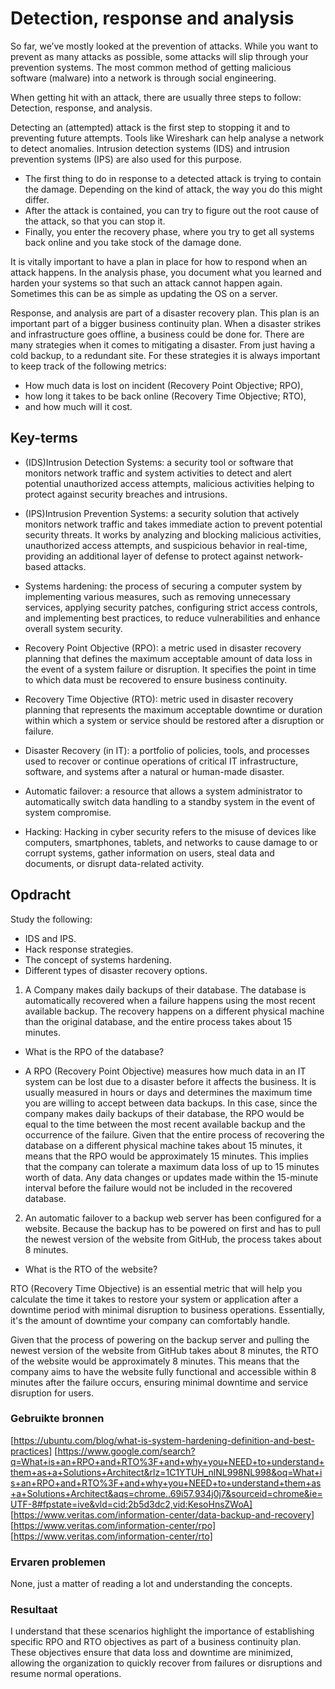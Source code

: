 # Detection, response and analysis

So far, we’ve mostly looked at the prevention of attacks. While you want to prevent as many attacks as possible, some attacks will slip through your prevention systems. The most common method of getting malicious software (malware) into a network is through social engineering.

When getting hit with an attack, there are usually three steps to follow: Detection, response, and analysis.

Detecting an (attempted) attack is the first step to stopping it and to preventing future attempts. Tools like Wireshark can help analyse a network to detect anomalies. Intrusion detection systems (IDS) and intrusion prevention systems (IPS) are also used for this purpose.

- The first thing to do in response to a detected attack is trying to contain the damage. Depending on the kind of attack, the way you do this might differ. 
- After the attack is contained, you can try to figure out the root cause of the attack, so that you can stop it. 
- Finally, you enter the recovery phase, where you try to get all systems back online and you take stock of the damage done.

It is vitally important to have a plan in place for how to respond when an attack happens.
In the analysis phase, you document what you learned and harden your systems so that such an attack cannot happen again. Sometimes this can be as simple as updating the OS on a server.

Response, and analysis are part of a disaster recovery plan. This plan is an important part of a bigger business continuity plan. When a disaster strikes and infrastructure goes offline, a business could be done for. There are many strategies when it comes to mitigating a disaster. From just having a cold backup, to a redundant site.
For these strategies it is always important to keep track of the following metrics:
- How much data is lost on incident (Recovery Point Objective; RPO), 
- how long it takes to be back online (Recovery Time Objective; RTO), 
- and how much will it cost.


## Key-terms

- (IDS)Intrusion Detection Systems: a security tool or software that monitors network traffic and system activities to detect and alert potential unauthorized access attempts, malicious activities helping to protect against security breaches and intrusions.

- (IPS)Intrusion Prevention Systems: a security solution that actively monitors network traffic and takes immediate action to prevent potential security threats. It works by analyzing and blocking malicious activities, unauthorized access attempts, and suspicious behavior in real-time, providing an additional layer of defense to protect against network-based attacks.

- Systems hardening: the process of securing a computer system by implementing various measures, such as removing unnecessary services, applying security patches, configuring strict access controls, and implementing best practices, to reduce vulnerabilities and enhance overall system security.

- Recovery Point Objective (RPO): a metric used in disaster recovery planning that defines the maximum acceptable amount of data loss in the event of a system failure or disruption. It specifies the point in time to which data must be recovered to ensure business continuity.

- Recovery Time Objective (RTO): metric used in disaster recovery planning that represents the maximum acceptable downtime or duration within which a system or service should be restored after a disruption or failure.

- Disaster Recovery (in IT): a portfolio of policies, tools, and processes used to recover or continue operations of critical IT infrastructure, software, and systems after a natural or human-made disaster.

- Automatic failover: a resource that allows a system administrator to automatically switch data handling to a standby system in the event of system compromise.

- Hacking: Hacking in cyber security refers to the misuse of devices like computers, smartphones, tablets, and networks to cause damage to or corrupt systems, gather information on users, steal data and documents, or disrupt data-related activity.

## Opdracht

Study the following:
- IDS and IPS.
- Hack response strategies.
- The concept of systems hardening.
- Different types of disaster recovery options.

1. A Company makes daily backups of their database. The database is automatically recovered when a failure happens using the most recent available backup. The recovery happens on a different physical machine than the original database, and the entire process takes about 15 minutes. 

- What is the RPO of the database?

- A RPO (Recovery Point Objective) measures how much data in an IT system can be lost due to a disaster before it affects the business. It is usually measured in hours or days and determines the maximum time you are willing to accept between data backups.
In this case, since the company makes daily backups of their database, the RPO would be equal to the time between the most recent available backup and the occurrence of the failure. 
Given that the entire process of recovering the database on a different physical machine takes about 15 minutes, it means that the RPO would be approximately 15 minutes. This implies that the company can tolerate a maximum data loss of up to 15 minutes worth of data. Any data changes or updates made within the 15-minute interval before the failure would not be included in the recovered database.


2. An automatic failover to a backup web server has been configured for a website. Because the backup has to be powered on first and has to pull the newest version of the website from GitHub, the process takes about 8 minutes. 

- What is the RTO of the website?

RTO (Recovery Time Objective) is an essential metric that will help you calculate the time it takes to restore your system or application after a downtime period with minimal disruption to business operations. Essentially, it's the amount of downtime your company can comfortably handle.

Given that the process of powering on the backup server and pulling the newest version of the website from GitHub takes about 8 minutes, the RTO of the website would be approximately 8 minutes. This means that the company aims to have the website fully functional and accessible within 8 minutes after the failure occurs, ensuring minimal downtime and service disruption for users.


### Gebruikte bronnen

[https://ubuntu.com/blog/what-is-system-hardening-definition-and-best-practices]
[https://www.google.com/search?q=What+is+an+RPO+and+RTO%3F+and+why+you+NEED+to+understand+them+as+a+Solutions+Architect&rlz=1C1YTUH_nlNL998NL998&oq=What+is+an+RPO+and+RTO%3F+and+why+you+NEED+to+understand+them+as+a+Solutions+Architect&aqs=chrome..69i57.934j0j7&sourceid=chrome&ie=UTF-8#fpstate=ive&vld=cid:2b5d3dc2,vid:KesoHnsZWoA]
[https://www.veritas.com/information-center/data-backup-and-recovery]
[https://www.veritas.com/information-center/rpo]
[https://www.veritas.com/information-center/rto]


### Ervaren problemen

None, just a matter of reading a lot and understanding the concepts.


### Resultaat

I understand that these scenarios highlight the importance of establishing specific RPO and RTO objectives as part of a business continuity plan. These objectives ensure that data loss and downtime are minimized, allowing the organization to quickly recover from failures or disruptions and resume normal operations.